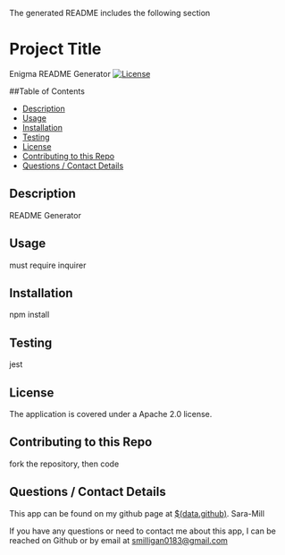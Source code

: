 The generated README includes the following section
  # Project Title
  Enigma README Generator
  [![License](https://img.shields.io/badge/License-Apache%202.0-blue.svg)](https://opensource.org/licenses/Apache-2.0)
  
  ##Table of Contents
  * [Description](#description)
  * [Usage](#usefaq)
  * [Installation](#install)
  * [Testing](#test)
  * [License](#license)
  * [Contributing to this Repo](#contributing)
  * [Questions / Contact Details](#questions)
  
  <a name = 'description'></a>
  ## Description
  README Generator

  <a name = 'usefaq'></a>
  ## Usage
  must require inquirer

  <a name = 'install'></a>
  ## Installation
  npm install

  <a name = 'test'></a>
  ## Testing
  jest

  <a name = 'license'></a>
  ## License
  The application is covered under a Apache 2.0 license.

  <a name = 'contributing'></a>
  ## Contributing to this Repo
  fork the repository, then code

  <a name = 'questions'></a>
  ## Questions / Contact Details
  This app can be found on my github page at [$(data.github)](https://github.com/Sara-Mill).
  Sara-Mill

  If you have any questions or need to contact me about this app, I can be reached on Github or by email at [smilligan0183@gmail.com](smilligan0183@gmail.com)
